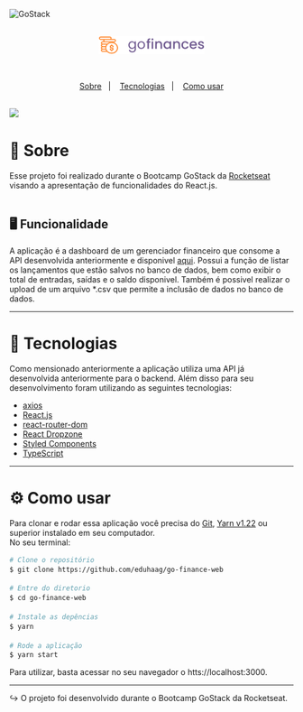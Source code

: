 <img alt="GoStack" src="https://storage.googleapis.com/golden-wind/bootcamp-gostack/header-desafios.png" /><br/>
<br>

<p align="center">
  <img alt="GoFinances" src="src/assets/logo_color.png" />
</p>
<br>

<p align="center">
  <a href="#--sobre">Sobre</a>&nbsp;&nbsp;&nbsp;|&nbsp;&nbsp;&nbsp;
  <a href="-tecnologias">Tecnologias</a>&nbsp;&nbsp;&nbsp;|&nbsp;&nbsp;&nbsp;
  <a href="#-como-usar">Como usar</a>
</p><br>

<img src="https://ik.imagekit.io/dkdai9mqcy/goFinanceWeb_xP9Sp8oz3.gif"/>

# 📝 Sobre

Esse projeto foi realizado durante o Bootcamp GoStack da [Rocketseat](https://github.com/Rocketseat/) visando a apresentação de funcionalidades do React.js.<br>
<br>

## 🖥 Funcionalidade

A aplicação é a dashboard de um gerenciador financeiro que consome a API desenvolvida anteriormente e disponivel [aqui](https://github.com/eduhaag/Desafio-06-Banco-de-dados-e-upload-de-arquivos-no-Node.js). Possui a função de listar os lançamentos que estão salvos no banco de dados, bem como exibir o total de entradas, saídas e o saldo disponivel. Também é possivel realizar o upload de um arquivo \*.csv que permite a inclusão de dados no banco de dados.

---

# 🚀 Tecnologias

Como mensionado anteriormente a aplicação utiliza uma API já desenvolvida anteriormente para o backend. Além disso para seu desenvolvimento foram utilizando as seguintes tecnologias:

- [axios](https://github.com/axios/axios)
- [React.js](http://react.org)
- [react-router-dom](https://github.com/ReactTraining/react-router/tree/master/packages/react-router-dom)
- [React Dropzone](https://react-dropzone.js.org/)
- [Styled Components](https://styled-components.com/)
- [TypeScript](https://www.typescriptlang.org/)

---

# ⚙ Como usar

Para clonar e rodar essa aplicação você precisa do [Git](https://git-scm.com/), [Yarn v1.22](https://yarnpkg.com/) ou superior instalado em seu computador. <br>
No seu terminal:

```bash
# Clone o repositório
$ git clone https://github.com/eduhaag/go-finance-web

# Entre do diretorio
$ cd go-finance-web

# Instale as depências
$ yarn

# Rode a aplicação
$ yarn start
```

Para utilizar, basta acessar no seu navegador o htts://localhost:3000.

---

↪ O projeto foi desenvolvido durante o Bootcamp GoStack da Rocketseat.
